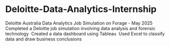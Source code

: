 # Deloitte-Data-Analytics-Internship
Deloitte Australia Data Analytics Job Simulation on Forage - May 2025
Completed a Deloitte job simulation involving data analysis and forensic technology 
Created a data dashboard using Tableau 
Used Excel to classify data and draw business conclusions

